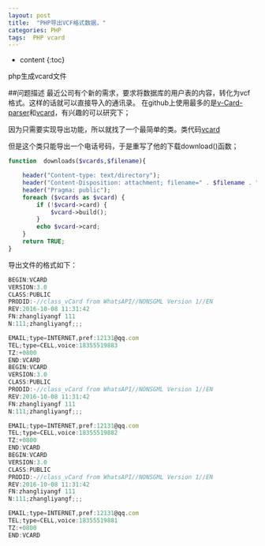 ```yaml
---
layout: post
title:  "PHP导出VCF格式数据，"
categories: PHP
tags:  PHP vcard
---
```


* content
{:toc}


php生成vcard文件




##问题描述
最近公司有个新的需求，要求将数据库的用户表的内容，转化为vcf格式。这样的话就可以直接导入的通讯录。
在github上使用最多的是[v-Card-parser](https://github.com/nuovo/vCard-parser)和[vcard](https://github.com/jeroendesloovere/vcard)，有兴趣的可以研究下；




因为只需要实现导出功能，所以就找了一个最简单的类。类代码[vcard](https://github.com/facine/vCard/blob/master/vCard.class.php)

但是这个类只能导出一个电话号码，于是重写了他的下载download()函数；
```php
function  downloads($vcards,$filename){

    header("Content-type: text/directory");
    header("Content-Disposition: attachment; filename=" . $filename . ".vcf");
    header("Pragma: public");
    foreach ($vcards as $vcard) {
        if (!$vcard->card) {
            $vcard->build();
        }
        echo $vcard->card;
    }
    return TRUE;
}
```
导出文件的格式如下：
```js
BEGIN:VCARD
VERSION:3.0
CLASS:PUBLIC
PRODID:-//class_vCard from WhatsAPI//NONSGML Version 1//EN
REV:2016-10-08 11:31:42
FN:zhangliyangf 111
N:111;zhangliyangf;;;

EMAIL;type=INTERNET,pref:12131@qq.com
TEL;type=CELL,voice:18355519883
TZ:+0800
END:VCARD
BEGIN:VCARD
VERSION:3.0
CLASS:PUBLIC
PRODID:-//class_vCard from WhatsAPI//NONSGML Version 1//EN
REV:2016-10-08 11:31:42
FN:zhangliyangf 111
N:111;zhangliyangf;;;

EMAIL;type=INTERNET,pref:12131@qq.com
TEL;type=CELL,voice:18355519882
TZ:+0800
END:VCARD
BEGIN:VCARD
VERSION:3.0
CLASS:PUBLIC
PRODID:-//class_vCard from WhatsAPI//NONSGML Version 1//EN
REV:2016-10-08 11:31:42
FN:zhangliyangf 111
N:111;zhangliyangf;;;

EMAIL;type=INTERNET,pref:12131@qq.com
TEL;type=CELL,voice:18355519881
TZ:+0800
END:VCARD
```




